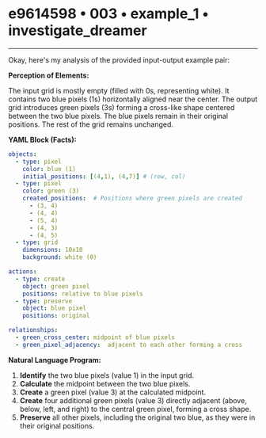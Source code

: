 # e9614598 • 003 • example_1 • investigate_dreamer

---
Okay, here's my analysis of the provided input-output example pair:

**Perception of Elements:**

The input grid is mostly empty (filled with 0s, representing white). It contains two blue pixels (1s) horizontally aligned near the center. The output grid introduces green pixels (3s) forming a cross-like shape centered between the two blue pixels. The blue pixels remain in their original positions. The rest of the grid remains unchanged.

**YAML Block (Facts):**



```yaml
objects:
  - type: pixel
    color: blue (1)
    initial_positions: [(4,1), (4,7)] # (row, col)
  - type: pixel
    color: green (3)
    created_positions:  # Positions where green pixels are created
      - (3, 4)
      - (4, 4)
      - (5, 4)
      - (4, 3)
      - (4, 5)
  - type: grid
    dimensions: 10x10
    background: white (0)

actions:
  - type: create
    object: green pixel
    positions: relative to blue pixels
  - type: preserve
    object: blue pixel
    positions: original

relationships:
  - green_cross_center: midpoint of blue pixels
  - green_pixel_adjacency:  adjacent to each other forming a cross
```



**Natural Language Program:**

1.  **Identify** the two blue pixels (value 1) in the input grid.
2.  **Calculate** the midpoint between the two blue pixels.
3.  **Create** a green pixel (value 3) at the calculated midpoint.
4.  **Create** four additional green pixels (value 3) directly adjacent (above, below, left, and right) to the central green pixel, forming a cross shape.
5. **Preserve** all other pixels, including the original two blue, as they were in their original positions.

